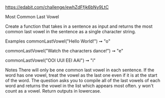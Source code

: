 https://edabit.com/challenge/ewhZdFfjk6bNy9LtC

Most Common Last Vowel

Create a function that takes in a sentence as input and returns the most common last vowel in the sentence as a single character string.

Examples
commonLastVowel("Hello World!") ➞ "o"

commonLastVowel("Watch the characters dance!") ➞ "e"

commonLastVowel("OOI UUI EEI AAI") ➞ "i"

Notes
There will only be one common last vowel in each sentence.
If the word has one vowel, treat the vowel as the last one even if it is at the start of the word.
The question asks you to compile all of the last vowels of each word and returns the vowel in the list which appears most often.
y won't count as a vowel.
Return outputs in lowercase.